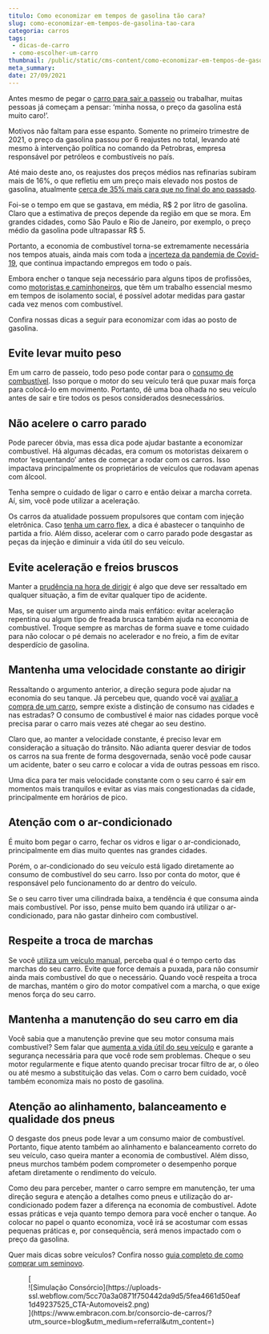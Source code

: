 ```yaml
---
titulo: Como economizar em tempos de gasolina tão cara?
slug: como-economizar-em-tempos-de-gasolina-tao-cara
categoria: carros
tags:
 - dicas-de-carro
 - como-escolher-um-carro
thumbnail: /public/static/cms-content/como-economizar-em-tempos-de-gasolina-tao-cara.jpg
meta_summary: 
date: 27/09/2021
---
```

Antes mesmo de pegar o [carro para sair a passeio](https://www.embracon.com.br/blog/carro-de-passeio-como-escolher-a-melhor-opcao) ou trabalhar, muitas pessoas já começam a pensar: ‘minha nossa, o preço da gasolina está muito caro!’.

Motivos não faltam para esse espanto. Somente no primeiro trimestre de 2021, o preço da gasolina passou por 6 reajustes no total, levando até mesmo à intervenção política no comando da Petrobras, empresa responsável por petróleos e combustíveis no país.

Até maio deste ano, os reajustes dos preços médios nas refinarias subiram mais de 16%, o que refletiu em um preço mais elevado nos postos de gasolina, atualmente [cerca de 35% mais cara que no final do ano passado](https://valor.globo.com/empresas/noticia/2021/04/30/petrobras-vai-reduzir-precos-de-diesel-e-gasolina-nas-refinarias-dizem-fontes.ghtml).

Foi-se o tempo em que se gastava, em média, R$ 2 por litro de gasolina. Claro que a estimativa de preços depende da região em que se mora. Em grandes cidades, como São Paulo e Rio de Janeiro, por exemplo, o preço médio da gasolina pode ultrapassar R$ 5.

Portanto, a economia de combustível torna-se extremamente necessária nos tempos atuais, ainda mais com toda a [incerteza da pandemia de Covid-19](https://www.embracon.com.br/blog/habitos-de-consumo-antes-durante-e-pos-pandemia), que continua impactando empregos em todo o país.

Embora encher o tanque seja necessário para alguns tipos de profissões, como [motoristas e caminhoneiros](https://www.embracon.com.br/blog/motorista-de-aplicativo-faca-um-consorcio), que têm um trabalho essencial mesmo em tempos de isolamento social, é possível adotar medidas para gastar cada vez menos com combustível.

Confira nossas dicas a seguir para economizar com idas ao posto de gasolina.

Evite levar muito peso 
-----------------------

Em um carro de passeio, todo peso pode contar para o [consumo de combustível](https://www.embracon.com.br/blog/afinal-quais-sao-os-carros-mais-economicos-do-mercado). Isso porque o motor do seu veículo terá que puxar mais força para colocá-lo em movimento. Portanto, dê uma boa olhada no seu veículo antes de sair e tire todos os pesos considerados desnecessários.

Não acelere o carro parado 
---------------------------

Pode parecer óbvia, mas essa dica pode ajudar bastante a economizar combustível. Há algumas décadas, era comum os motoristas deixarem o motor ‘esquentando’ antes de começar a rodar com os carros. Isso impactava principalmente os proprietários de veículos que rodavam apenas com álcool.

Tenha sempre o cuidado de ligar o carro e então deixar a marcha correta. Aí, sim, você pode utilizar a aceleração.

Os carros da atualidade possuem propulsores que contam com injeção eletrônica. Caso [tenha um carro flex](https://www.embracon.com.br/blog/como-funcionam-os-carros-flex-e-quais-sao-as-suas-vantagens), a dica é abastecer o tanquinho de partida a frio. Além disso, acelerar com o carro parado pode desgastar as peças da injeção e diminuir a vida útil do seu veículo.

Evite aceleração e freios bruscos 
----------------------------------

Manter a [prudência na hora de dirigir](https://www.embracon.com.br/blog/como-funciona-e-quais-sao-as-vantagens-da-direcao-eletrica) é algo que deve ser ressaltado em qualquer situação, a fim de evitar qualquer tipo de acidente.

Mas, se quiser um argumento ainda mais enfático: evitar aceleração repentina ou algum tipo de freada brusca também ajuda na economia de combustível. Troque sempre as marchas de forma suave e tome cuidado para não colocar o pé demais no acelerador e no freio, a fim de evitar desperdício de gasolina.

Mantenha uma velocidade constante ao dirigir 
---------------------------------------------

Ressaltando o argumento anterior, a direção segura pode ajudar na economia do seu tanque. Já percebeu que, quando você vai [avaliar a compra de um carro](https://www.embracon.com.br/blog/pensando-em-comprar-um-carro-saiba-o-que-levar-em-consideracao), sempre existe a distinção de consumo nas cidades e nas estradas? O consumo de combustível é maior nas cidades porque você precisa parar o carro mais vezes até chegar ao seu destino.

Claro que, ao manter a velocidade constante, é preciso levar em consideração a situação do trânsito. Não adianta querer desviar de todos os carros na sua frente de forma desgovernada, senão você pode causar um acidente, bater o seu carro e colocar a vida de outras pessoas em risco.

Uma dica para ter mais velocidade constante com o seu carro é sair em momentos mais tranquilos e evitar as vias mais congestionadas da cidade, principalmente em horários de pico.

Atenção com o ar-condicionado 
------------------------------

É muito bom pegar o carro, fechar os vidros e ligar o ar-condicionado, principalmente em dias muito quentes nas grandes cidades.

Porém, o ar-condicionado do seu veículo está ligado diretamente ao consumo de combustível do seu carro. Isso por conta do motor, que é responsável pelo funcionamento do ar dentro do veículo.

Se o seu carro tiver uma cilindrada baixa, a tendência é que consuma ainda mais combustível. Por isso, pense muito bem quando irá utilizar o ar-condicionado, para não gastar dinheiro com combustível.

Respeite a troca de marchas 
----------------------------

Se você [utiliza um veículo manual](https://www.embracon.com.br/blog/carro-manual-ou-automatico-qual-e-a-melhor-opcao), perceba qual é o tempo certo das marchas do seu carro. Evite que force demais a puxada, para não consumir ainda mais combustível do que o necessário. Quando você respeita a troca de marchas, mantém o giro do motor compatível com a marcha, o que exige menos força do seu carro.

Mantenha a manutenção do seu carro em dia 
------------------------------------------

Você sabia que a manutenção previne que seu motor consuma mais combustível? Sem falar que [aumenta a vida útil do seu veículo](https://www.embracon.com.br/blog/saiba-qual-a-importancia-de-realizar-as-revisoes-regulares-do-carro) e garante a segurança necessária para que você rode sem problemas. Cheque o seu motor regularmente e fique atento quando precisar trocar filtro de ar, o óleo ou até mesmo a substituição das velas. Com o carro bem cuidado, você também economiza mais no posto de gasolina.

Atenção ao alinhamento, balanceamento e qualidade dos pneus 
------------------------------------------------------------

O desgaste dos pneus pode levar a um consumo maior de combustível. Portanto, fique atento também ao alinhamento e balanceamento correto do seu veículo, caso queira manter a economia de combustível. Além disso, pneus murchos também podem comprometer o desempenho porque afetam diretamente o rendimento do veículo.

Como deu para perceber, manter o carro sempre em manutenção, ter uma direção segura e atenção a detalhes como pneus e utilização do ar-condicionado podem fazer a diferença na economia de combustível. Adote essas práticas e veja quanto tempo demora para você encher o tanque. Ao colocar no papel o quanto economiza, você irá se acostumar com essas pequenas práticas e, por consequência, será menos impactado com o preço da gasolina.

Quer mais dicas sobre veículos? Confira nosso [guia completo de como comprar um seminovo](https://www.embracon.com.br/blog/carro-seminovo-guia-completo-para-comprar).

<figure class="w-richtext-figure-type-image w-richtext-align-center">[<div>![Simulação Consórcio](https://uploads-ssl.webflow.com/5cc70a3a0871f750442da9d5/5fea4661d50eaf1d49237525_CTA-Automoveis2.png)</div>](https://www.embracon.com.br/consorcio-de-carros/?utm_source=blog&utm_medium=referral&utm_content=)</figure>
